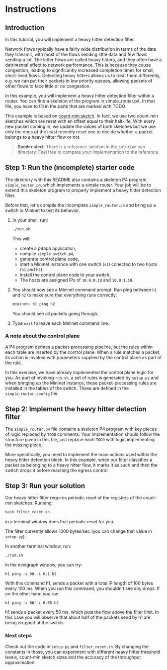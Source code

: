 # Instructions

## Introduction

In this tutorial, you will implement a heavy hitter detection filter.

Network flows typically have a fairly wide distribution in terms of the 
data they transmit, with most of the flows sending little data and few
flows sending a lot. The latter flows are called heavy hitters, and they
often have a detrimental effect to network performance. This is
because they cause congestion, leading to significantly increased completion
times for small, short-lived flows. Detecting heavy hitters allows us to treat them 
differently, e.g. we can put their packets in low priority queues, allowing
packets of other flows to face little or no congestion.

In this example, you will implement a heavy hitter detection filter within 
a router. You can find a skeleton of the program in simple_router.p4. In that
file, you have to fill in the parts that are marked with TODO.

This example is based on [count-min sketch](http://theory.stanford.edu/~tim/s15/l/l2.pdf).
In fact, we use two count-min sketches which are reset with an offset
equal to their half-life. With every new packet coming in, we update
the values of both sketches but we use only the ones of the least 
recently reset one to decide whether a packet belongs to a heavy hitter
flow or not.

> **Spoiler alert:** There is a reference solution in the `solution`
> sub-directory. Feel free to compare your implementation to the
> reference.


## Step 1: Run the (incomplete) starter code

The directory with this README also contains a skeleton P4 program,
`simple_router.p4`, which implements a simple router. Your job will be to
extend this skeleton program to properly implement a heavy hitter
detection filter.

Before that, let's compile the incomplete `simple_router.p4` and bring
up a switch in Mininet to test its behavior.

1. In your shell, run:
   ```bash
   ./run.sh
   ```
   This will:
   * create a p4app application,
   * compile `simple_switch.p4`,
   * generate control plane code,
   * start a Mininet instance with one switch (`s1`) conected to
	 two hosts (`h1` and `h2`).
   * install the control plane code to your switch,
   * The hosts are assigned IPs of `10.0.0.10` and `10.0.1.10`.

2. You should now see a Mininet command prompt. Run ping between
   `h1` and `h2` to make sure that everything runs correctly:
   ```bash
   mininet> h1 ping h2
   ```
   You should see all packets going through.

3. Type `exit` to leave each Mininet command line.

### A note about the control plane

A P4 program defines a packet-processing pipeline, but the rules
within each table are inserted by the control plane. When a rule
matches a packet, its action is invoked with parameters supplied by
the control plane as part of the rule.

In this exercise, we have already implemented the control plane
logic for you. As part of invoking `run.sh`, a set of rules is generated
by `setup.py` and when bringing up the Mininet instance, these
packet-processing rules are installed in the tables of
the switch. These are defined in the `simple_router.config` file.

## Step 2: Implement the heavy hitter detection filter

The `simple_router.p4` file contains a skeleton P4 program with key pieces of
logic replaced by `TODO` comments. Your implementation should follow
the structure given in this file, just replace each `TODO` with logic
implementing the missing piece.

More specifically, you need to implement the main actions used within
the heavy hitter detection block. In this example, when our filter
classifies a packet as belonging to a heavy hitter flow, it marks
it as such and then the switch drops it before reaching the 
egress control.

## Step 3: Run your solution

Our heavy hitter filter requires periodic reset of the registers of the
count-min sketches. Running:
```bash
bash filter_reset.sh
```
in a terminal window does that periodic reset for you.

The filter currently allows 1000 bytes/sec (you can change that value
in `setup.py`).

In another terminal window, run:
```bash
./run.sh
```

In the minigraph window, you can try:
```
h1 ping -s 80 -i 0.1 h2
```
With this command h1, sends a packet with a total IP length
of 100 bytes every 100 ms. When you run this command, you
shouldn't see any drops. If on the other hand you run:
```
h1 ping -s 80 -i 0.05 h2
```
h1 sends a packet every 50 ms, which puts the flow above
the filter limit. In this case you will observe that about
half of the packets send by h1 are being dropped at the switch.

### Next steps
Check out the code in `setup.py` and `filter_reset.sh`. By changing
the constants in those, you can experiment with different 
heavy hitter threshold levels, count-min sketch sizes and the accuracy
of the throughput approximation.

